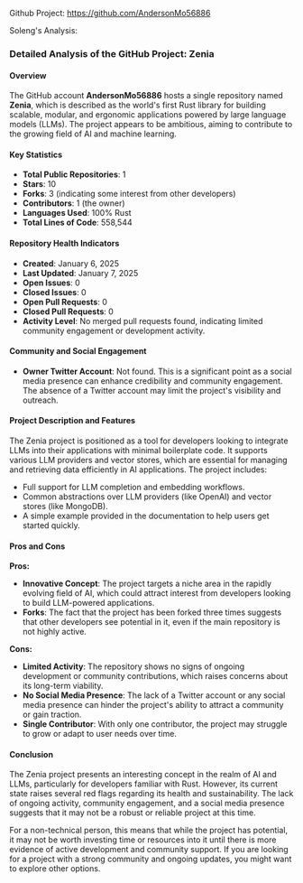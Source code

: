 Github Project: https://github.com/AndersonMo56886

Soleng's Analysis:

### Detailed Analysis of the GitHub Project: Zenia

#### Overview
The GitHub account **AndersonMo56886** hosts a single repository named **Zenia**, which is described as the world's first Rust library for building scalable, modular, and ergonomic applications powered by large language models (LLMs). The project appears to be ambitious, aiming to contribute to the growing field of AI and machine learning.

#### Key Statistics
- **Total Public Repositories**: 1
- **Stars**: 10
- **Forks**: 3 (indicating some interest from other developers)
- **Contributors**: 1 (the owner)
- **Languages Used**: 100% Rust
- **Total Lines of Code**: 558,544

#### Repository Health Indicators
- **Created**: January 6, 2025
- **Last Updated**: January 7, 2025
- **Open Issues**: 0
- **Closed Issues**: 0
- **Open Pull Requests**: 0
- **Closed Pull Requests**: 0
- **Activity Level**: No merged pull requests found, indicating limited community engagement or development activity.

#### Community and Social Engagement
- **Owner Twitter Account**: Not found. This is a significant point as a social media presence can enhance credibility and community engagement. The absence of a Twitter account may limit the project's visibility and outreach.

#### Project Description and Features
The Zenia project is positioned as a tool for developers looking to integrate LLMs into their applications with minimal boilerplate code. It supports various LLM providers and vector stores, which are essential for managing and retrieving data efficiently in AI applications. The project includes:
- Full support for LLM completion and embedding workflows.
- Common abstractions over LLM providers (like OpenAI) and vector stores (like MongoDB).
- A simple example provided in the documentation to help users get started quickly.

#### Pros and Cons
**Pros:**
- **Innovative Concept**: The project targets a niche area in the rapidly evolving field of AI, which could attract interest from developers looking to build LLM-powered applications.
- **Forks**: The fact that the project has been forked three times suggests that other developers see potential in it, even if the main repository is not highly active.

**Cons:**
- **Limited Activity**: The repository shows no signs of ongoing development or community contributions, which raises concerns about its long-term viability.
- **No Social Media Presence**: The lack of a Twitter account or any social media presence can hinder the project's ability to attract a community or gain traction.
- **Single Contributor**: With only one contributor, the project may struggle to grow or adapt to user needs over time.

#### Conclusion
The Zenia project presents an interesting concept in the realm of AI and LLMs, particularly for developers familiar with Rust. However, its current state raises several red flags regarding its health and sustainability. The lack of ongoing activity, community engagement, and a social media presence suggests that it may not be a robust or reliable project at this time.

For a non-technical person, this means that while the project has potential, it may not be worth investing time or resources into it until there is more evidence of active development and community support. If you are looking for a project with a strong community and ongoing updates, you might want to explore other options.